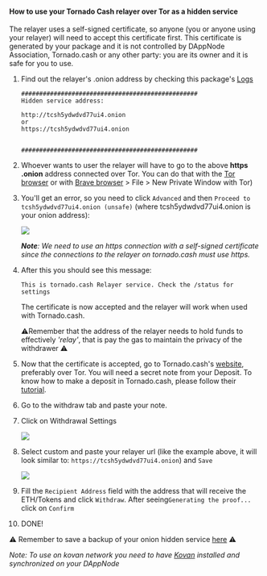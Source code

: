 #### How to use your Tornado Cash relayer over Tor as a hidden service

The relayer uses a self-signed certificate, so anyone (you or anyone using your relayer) will need to accept this certificate first. This certificate is generated by your package and it is not controlled by DAppNode Association, Tornado.cash or any other party: you are its owner and it is safe for you to use.

1. Find out the relayer's .onion address by checking this package's [Logs](http://my.admin.dnp.dappnode.eth/#/packages/tornado-cash-relayer.public.dappnode.eth/logs)
    ```
    #################################################
    Hidden service address:

    http://tcsh5ydwdvd77ui4.onion
    or
    https://tcsh5ydwdvd77ui4.onion


    #################################################
    ```
2. Whoever wants to user the relayer will have to go to the above **https .onion** address connected over Tor. You can do that with the [Tor browser](https://www.torproject.org/download/) or with [Brave browser](https://brave.com/) > File > New Private Window with Tor)

3. You'll get an error, so you need to click `Advanced` and then `Proceed to tcsh5ydwdvd77ui4.onion (unsafe)` (where tcsh5ydwdvd77ui4.onion is your onion address):

    ![](https://i.imgur.com/W5ts0h3.png)

    ***Note**: We need to use an https connection with a self-signed certificate since the connections to the relayer on tornado.cash must use https.*

4. After this you should see this message:

    ```
    This is tornado.cash Relayer service. Check the /status for settings
    ```

    The certificate is now accepted and the relayer will work when used with Tornado.cash.
    
    
    ⚠️Remember that the address of the relayer needs to hold funds to effectively *'relay'*, that is pay the gas to maintain the privacy of the withdrawer ⚠️
    

5. Now that the certificate is accepted, go to Tornado.cash's [website](https://tornado.cash), preferably over Tor. You will need a secret note from your Deposit. To know how to make a deposit in Tornado.cash, please follow their [tutorial](https://tornado.cash/tutorial).

6. Go to the withdraw tab and paste your note.

7. Click on Withdrawal Settings 

    ![](https://i.imgur.com/I7rnP1m.png)

8. Select custom and paste your relayer url (like the example above, it will look similar to: `https://tcsh5ydwdvd77ui4.onion`) and `Save`

    ![](https://i.imgur.com/vbNejaw.png)

9. Fill the `Recipient Address` field with the address that will receive the ETH/Tokens and click `Withdraw`. After seeing`Generating the proof...` click on `Confirm`

10. DONE!

⚠️ Remember to save a backup of your onion hidden service [here](http://my.admin.dnp.dappnode.eth/#/packages/tornado-cash-relayer.public.dappnode.eth/backup) ⚠️

*Note: To use on kovan network you need to have [Kovan](http://my.dappnode/#/installer/kovan.dnp.dappnode.eth) installed and synchronized on your DAppNode*